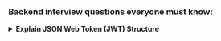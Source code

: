 ### Backend interview questions everyone must know:

<details>
  <summary><strong>
    Explain JSON Web Token (JWT) Structure
  </summary>
Structure:</strong> Header.Payload.Signature
- **Header**:  
  A Base64URL-encoded JSON object that describes the token type and the signing algorithm used.

  Example:
  `{
    "alg": "HS256", // Algorithm used for signing (e.g., HMAC SHA256)
    "typ": "JWT"    // Token type
  }`

  Encoded as:  
  eyJhbGciOiJIUzI1NiIsInR5cCI6IkpXVCJ9

- **Payload**:  
  The payload is a Base64URL-encoded JSON object containing the **claims**. Claims are statements about the user or additional metadata.  

  Types of Claims:
  - **Registered Claims**: Predefined keys like:
    - iss (Issuer)  
    - sub (Subject)  
    - exp (Expiration Time)  
  - **Public Claims**: Custom data, e.g., email, role.  
  - **Private Claims**: Custom data agreed between sender and receiver.

  Example:
  `{
    "sub": "1234567890", // Subject (e.g., user ID)
    "name": "John Doe",  // Custom claim
    "iat": 1516239022    // Issued at timestamp
  }`

  Encoded as:  
  eyJzdWIiOiIxMjM0NTY3ODkwIiwibmFtZSI6IkpvaG4gRG9lIiwiaWF0IjoxNTE2MjM5MDIyfQ

- **Signature**:  
  The signature ensures the integrity of the token. It is generated using the following:

 ` HMACSHA256(
    base64UrlEncode(header) + "." + base64UrlEncode(payload),
    secret
  )`

  Example signature:  
  SflKxwRJSMeKKF2QT4fwpMeJf36POk6yJV_adQssw5c

</details>
